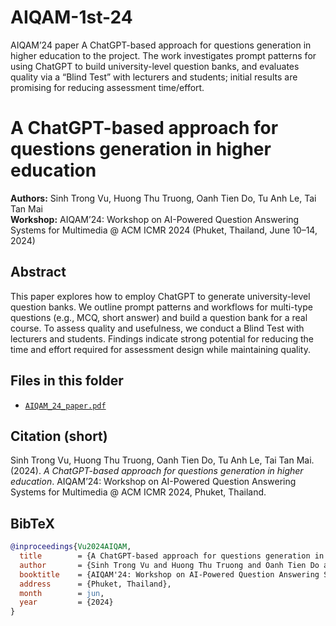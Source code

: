 # AIQAM-1st-24
AIQAM’24 paper A ChatGPT-based approach for questions generation in higher education to the project. The work investigates prompt patterns for using ChatGPT to build university-level question banks, and evaluates quality via a “Blind Test” with lecturers and students; initial results are promising for reducing assessment time/effort.
# A ChatGPT-based approach for questions generation in higher education

**Authors:** Sinh Trong Vu, Huong Thu Truong, Oanh Tien Do, Tu Anh Le, Tai Tan Mai  
**Workshop:** AIQAM’24: Workshop on AI-Powered Question Answering Systems for Multimedia @ ACM ICMR 2024 (Phuket, Thailand, June 10–14, 2024)

## Abstract
This paper explores how to employ ChatGPT to generate university-level question banks. We outline prompt patterns and workflows for multi-type questions (e.g., MCQ, short answer) and build a question bank for a real course. To assess quality and usefulness, we conduct a Blind Test with lecturers and students. Findings indicate strong potential for reducing the time and effort required for assessment design while maintaining quality.

## Files in this folder
- [`AIQAM_24_paper.pdf`](./AIQAM_24_paper.pdf)

## Citation (short)
Sinh Trong Vu, Huong Thu Truong, Oanh Tien Do, Tu Anh Le, Tai Tan Mai. (2024). *A ChatGPT-based approach for questions generation in higher education*. AIQAM’24: Workshop on AI-Powered Question Answering Systems for Multimedia @ ACM ICMR 2024, Phuket, Thailand.

## BibTeX
```bibtex
@inproceedings{Vu2024AIQAM,
  title        = {A ChatGPT-based approach for questions generation in higher education},
  author       = {Sinh Trong Vu and Huong Thu Truong and Oanh Tien Do and Tu Anh Le and Tai Tan Mai},
  booktitle    = {AIQAM'24: Workshop on AI-Powered Question Answering Systems for Multimedia at ICMR 2024},
  address      = {Phuket, Thailand},
  month        = jun,
  year         = {2024}
}
```
